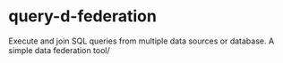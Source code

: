 # query-d-federation
Execute and join SQL queries from multiple data sources or database. A simple data federation tool/
